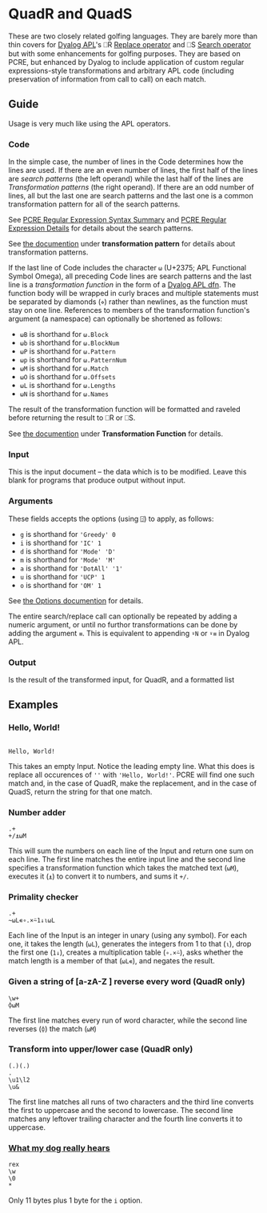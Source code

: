 # QuadR and QuadS
These are two closely related golfing languages. They are barely more than thin covers for [Dyalog APL](https://www.dyalog.com/)'s ⎕R [Replace operator](http://help.dyalog.com/16.0/Content/Language/System%20Functions/r.htm) and ⎕S [Search operator](http://help.dyalog.com/16.0/Content/Language/System%20Functions/r.htm) but with some enhancements for golfing purposes. They are based on PCRE, but enhanced by Dyalog to include application of custom regular expressions-style transformations and arbitrary APL code (including preservation of information from call to call) on each match.

## Guide

Usage is very much like using the APL operators.

### Code
In the simple case, the number of lines in the Code determines how the lines are used. If there are an even number of lines, the first half of the lines are *search patterns* (the left operand) while the last half of the lines are *Transformation patterns* (the right operand). If there are an odd number of lines, all but the last one are search patterns and the last one is a common transformation pattern for all of the search patterns.

See [PCRE Regular Expression Syntax Summary](http://help.dyalog.com/16.0/Content/Language/Appendices/PCRE%20Regular%20Expression%20Syntax%20Summary.htm) and [PCRE Regular Expression Details](http://help.dyalog.com/16.0/Content/Language/Appendices/PCRE%20Regular%20Expression%20Details.htm) for details about the search patterns.

See [the documention](http://help.dyalog.com/16.0/Content/Language/System%20Functions/r.htm) under **transformation pattern** for details about transformation patterns.

If the last line of Code includes the character `⍵` (U+2375; APL Functional Symbol Omega), all preceding Code lines are search patterns and the last line is a *transformation function* in the form of a [Dyalog APL dfn](http://help.dyalog.com/16.0/Content/Language/Defined%20Functions%20and%20Operators/DynamicFunctions/Dynamic%20Functions%20and%20Operators.htm). The function body will be wrapped in curly braces and multiple statements must be separated by diamonds (`⋄`) rather than newlines, as the function must stay on one line.  References to members of the transformation function's argument (a namespace) can optionally be shortened as follows:

 - `⍵B` is shorthand for `⍵.Block`
 - `⍵b` is shorthand for `⍵.BlockNum`
 - `⍵P` is shorthand for `⍵.Pattern`
 - `⍵p` is shorthand for `⍵.PatternNum`
 - `⍵M` is shorthand for `⍵.Match`
 - `⍵O` is shorthand for `⍵.Offsets`
 - `⍵L` is shorthand for `⍵.Lengths`
 - `⍵N` is shorthand for `⍵.Names`

The result of the transformation function will be formatted and raveled before returning the result to ⎕R or ⎕S.

See [the documention](http://help.dyalog.com/16.0/Content/Language/System%20Functions/r.htm) under **Transformation Function** for details.
 
### Input
This is the input document – the data which is to be modified. Leave this blank for programs that produce output without input.
 
### Arguments
These fields accepts the options (using `⍠`) to apply, as follows:
 
 - `g` is shorthand for `'Greedy' 0`
 - `i` is shorthand for `'IC' 1`
 - `d` is shorthand for `'Mode' 'D'`
 - `m` is shorthand for `'Mode' 'M'`
 - `a` is shorthand for `'DotAll' '1'`
 - `u` is shorthand for `'UCP' 1`
 - `o` is shorthand for `'OM' 1`
 
See [the Options documention](http://help.dyalog.com/16.0/Content/Language/System%20Functions/r.htm#kanchor706) for details.

The entire search/replace call can optionally be repeated by adding a numeric argument, or until no furthor transformations can be done by adding the argument `≡`. This is equivalent to appending `⍣N` or `⍣≡` in Dyalog APL.

### Output

Is the result of the transformed input, for QuadR, and a formatted list

## Examples

### Hello, World!
```

Hello, World!
```
This takes an empty Input. Notice the leading empty line. What this does is replace all occurences of `''` with `'Hello, World!'`. PCRE will find one such match and, in the case of QuadR, make the replacement, and in the case of QuadS, return the string for that one match.

### Number adder
```
.+
+/⍎⍵M
```
This will sum the numbers on each line of the Input and return one sum on each line. The first line matches the entire input line and the second line specifies a transformation function which takes the matched text (`⍵M`), executes it (`⍎`) to convert it to numbers, and sums it `+/`. 

### Primality checker
```
.+
~⍵L∊∘.×⍨1↓⍳⍵L
```
Each line of the Input is an integer in unary (using any symbol). For each one, it takes the length (`⍵L`), generates the integers from 1 to that (`⍳`), drop the first one (`1↓`), creates a multiplication table (`∘.×⍨`), asks whether the match length is a member of that (`⍵L∊`), and negates the result.

### Given a string of [a-zA-Z ] reverse every word (QuadR only)
```
\w+
⌽⍵M
```
The first line matches every run of word character, while the second line reverses (`⌽`) the match (`⍵M`)

### Transform into upper/lower case (QuadR only)
```
(.)(.)
.
\u1\l2
\u&
```
The first line matches all runs of two characters and the third line converts the first to uppercase and the second to lowercase. The second line matches any leftover trailing character and the fourth line converts it to uppercase.

### [What my dog really hears](https://codegolf.stackexchange.com/q/119718/43319)
```
rex
\w
\0
*
```
Only 11 bytes plus 1 byte for the `i` option.
